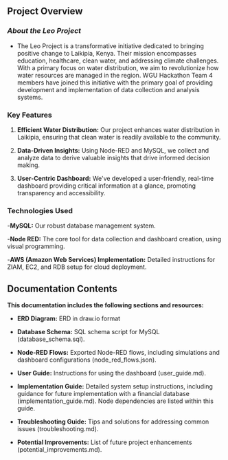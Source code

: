 ## Project Overview
### _About the Leo Project_
- The Leo Project is a transformative initiative dedicated to bringing positive change to Laikipia, Kenya.  Their mission encompasses education, healthcare, clean water, and addressing climate challenges.  With a primary focus on water distribution, we aim to revolutionize how water resources are managed in the region.  WGU Hackathon Team 4 members have joined this initiative with the primary goal of providing development and implementation of data collection and analysis systems.
### Key Features
1. **Efficient Water Distribution:** Our project enhances water distribution in Laikipia, ensuring that clean water is readily available to the community.

1. **Data-Driven Insights:** Using Node-RED and MySQL, we collect and analyze data to derive valuable insights that drive informed decision making.

1. **User-Centric Dashboard:** We've developed a user-friendly, real-time dashboard providing critical information at a glance, promoting transparency and accessibility.
### Technologies Used
-**MySQL:** Our robust database management system.
 
-**Node RED:** The core tool for data collection and dashboard creation, using visual programming.

-**AWS (Amazon Web Services) Implementation:** Detailed instructions for ZIAM, EC2, and RDB setup for cloud deployment.
 
## Documentation Contents
**This documentation includes the following sections and resources:**

- **ERD Diagram:** ERD in draw.io format

- **Database Schema:** SQL schema script for MySQL (database_schema.sql).

- **Node-RED Flows:** Exported Node-RED flows, including simulations and dashboard configurations (node_red_flows.json).

- **User Guide:** Instructions for using the dashboard (user_guide.md).

- **Implementation Guide:** Detailed system setup instructions, including guidance for future implementation with a financial database (implementation_guide.md).  Node dependencies are listed within this guide.

- **Troubleshooting Guide:** Tips and solutions for addressing common issues (troubleshooting.md).

- **Potential Improvements:** List of future project enhancements (potential_improvements.md).
